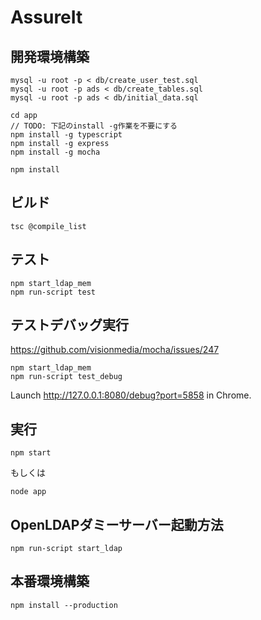 AssureIt
============

開発環境構築
------------

```
mysql -u root -p < db/create_user_test.sql
mysql -u root -p ads < db/create_tables.sql
mysql -u root -p ads < db/initial_data.sql
 
cd app
// TODO: 下記のinstall -g作業を不要にする
npm install -g typescript  
npm install -g express  
npm install -g mocha 

npm install  
```

ビルド
------------
```
tsc @compile_list
```


テスト
------------
```
npm start_ldap_mem
npm run-script test
```

テストデバッグ実行
------------
https://github.com/visionmedia/mocha/issues/247
```
npm start_ldap_mem
npm run-script test_debug
```
Launch http://127.0.0.1:8080/debug?port=5858 in Chrome.


実行
------------
```
npm start
```

もしくは

```
node app
```
OpenLDAPダミーサーバー起動方法
------------
```
npm run-script start_ldap
```

本番環境構築
------------

```
npm install --production  
```
